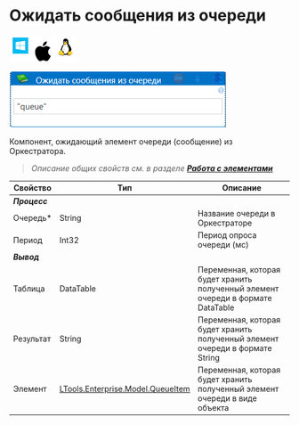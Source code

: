 # Ожидать сообщения из очереди

![](<../../../../.gitbook/assets/image (100) (1) (1) (1) (1) (1) (1) (10) (72).png>)

![](<../../../../.gitbook/assets/ожидать сообщения из очереди.png>)

Компонент, ожидающий элемент очереди (сообщение) из Оркестратора.

> _Описание общих свойств см. в разделе_ [_**Работа с элементами**_](https://docs.primo-rpa.ru/primo-rpa/primo-studio/process/elements)

| Свойство  | Тип                    | Описание    |
| --------- | ---------------------- | ------------------------------- |
| ***Процесс*** | | |
| Очередь\* | String   | Название очереди в Оркестраторе               |
| Период    | Int32    | Период опроса очереди (мс)                    |
| ***Вывод*** |   |   |
| Таблица   | DataTable | Переменная, которая будет хранить полученный элемент очереди в формате DataTable |
| Результат | String    | Переменная, которая будет хранить полученный элемент очереди в формате String    |
| Элемент   | [LTools.Enterprise.Model.QueueItem](https://docs.primo-rpa.ru/primo-rpa/g_elements/osnovnye-elementy/orkestrator/els_queues/datatypes) | Переменная, которая будет хранить полученный элемент очереди в виде объекта |
